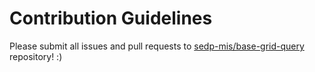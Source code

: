 # Contribution Guidelines

Please submit all issues and pull requests to [sedp-mis/base-grid-query](http://github.com/sedp-mis/base-grid-query) repository! :)